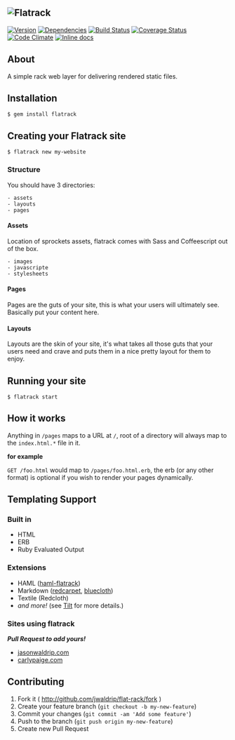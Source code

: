 ![Flatrack](https://raw.github.com/jwaldrip/flatrack/master/lib/flatrack/cli/templates/logo.png)
--

[![Version](http://allthebadges.io/jwaldrip/flatrack/badge_fury.png)](http://allthebadges.io/jwaldrip/flatrack/badge_fury)
[![Dependencies](http://allthebadges.io/jwaldrip/flatrack/gemnasium.png)](http://allthebadges.io/jwaldrip/flatrack/gemnasium)
[![Build Status](http://allthebadges.io/jwaldrip/flatrack/travis.png)](http://allthebadges.io/jwaldrip/flatrack/travis)
[![Coverage Status](https://coveralls.io/repos/jwaldrip/flatrack/badge.png?branch=master)](https://coveralls.io/r/jwaldrip/flatrack?branch=master)
[![Code Climate](http://allthebadges.io/jwaldrip/flatrack/code_climate.png)](http://allthebadges.io/jwaldrip/flatrack/code_climate)
[![Inline docs](http://inch-pages.github.io/github/jwaldrip/flatrack.png)](http://inch-pages.github.io/github/jwaldrip/flatrack)

## About
A simple rack web layer for delivering rendered static files.

## Installation

    $ gem install flatrack

## Creating your Flatrack site

    $ flatrack new my-website
    
### Structure

You should have 3 directories:

    - assets
    - layouts
    - pages
    
#### Assets
Location of sprockets assets, flatrack comes with Sass and Coffeescript out of the box.

    - images
    - javascripte
    - stylesheets
    
#### Pages
Pages are the guts of your site, this is what your users will ultimately see. Basically put your content here.

#### Layouts
Layouts are the skin of your site, it's what takes all those guts that your users need and crave and puts them in a nice pretty layout for them to enjoy.
    
## Running your site

    $ flatrack start
    
## How it works

Anything in `/pages` maps to a URL at `/`, root of a directory will always map to the `index.html.*` file in it.

**for example**

`GET /foo.html` would map to `/pages/foo.html.erb`, the erb (or any other format) is optional if you wish to render your pages dynamically.

## Templating Support

### Built in

* HTML
* ERB
* Ruby Evaluated Output

### Extensions

* HAML ([haml-flatrack](https://github.com/jwaldrip/haml-flatrack))
* Markdown ([redcarpet](https://github.com/vmg/redcarpet), [bluecloth](https://github.com/mislav/bluecloth/))
* Textile (Redcloth)
* _and more!_ (see [Tilt](https://github.com/rtomayko/tilt) for more details.)

### Sites using flatrack
___Pull Request to add yours!___

* [jasonwaldrip.com](http://jasonwaldrip.com)
* [carlypaige.com](http://carlypaige.com)

## Contributing

1. Fork it ( http://github.com/jwaldrip/flat-rack/fork )
2. Create your feature branch (`git checkout -b my-new-feature`)
3. Commit your changes (`git commit -am 'Add some feature'`)
4. Push to the branch (`git push origin my-new-feature`)
5. Create new Pull Request
